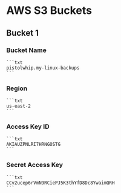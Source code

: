 # AWS S3 Buckets

## Bucket 1

### Bucket Name

    ```txt
    pistolwhip.my-linux-backups
    ```

### Region

    ```txt
    us-east-2
    ```

### Access Key ID

    ```txt
    AKIAUZPNLRI7HRNGOSTG
    ```

### Secret Access Key

    ```txt
    CCv2ucep6rVmN9RCiePJ5K3thYfD8Dc8YwaimQRH
    ```

